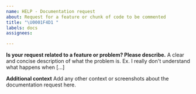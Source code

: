 ```yaml
---
name: HELP - Documentation request
about: Request for a feature or chunk of code to be commented
title: "\U0001F4D1 "
labels: docs
assignees:

---
```


**Is your request related to a feature or problem? Please describe.**
A clear and concise description of what the problem is. Ex. I really don't understand what happens when [...]

**Additional context**
Add any other context or screenshots about the documentation request here.

